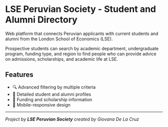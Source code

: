 # LSE Peruvian Society - Student and Alumni Directory

Web platform that connects Peruvian applicants with current students and alumni from the London School of Economics (LSE).

Prospective students can search by academic department, undergraduate program, funding type, and region to find people who can provide advice on admissions, scholarships, and academic life at LSE.

## Features
- 🔍 Advanced filtering by multiple criteria
- 👥 Detailed student and alumni profiles
- 🎯 Funding and scholarship information
- 📱 Mobile-responsive design

---
*Project by **LSE Peruvian Society** created by Giovana De La Cruz*
